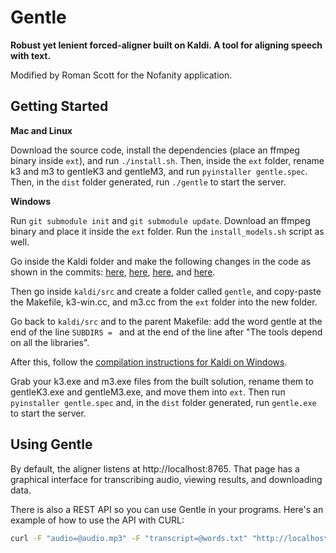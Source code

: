 # Gentle
**Robust yet lenient forced-aligner built on Kaldi. A tool for aligning speech with text.**

Modified by Roman Scott for the Nofanity application.

## Getting Started
**Mac and Linux**

Download the source code, install the dependencies (place an ffmpeg binary inside ```ext```), and run ```./install.sh```. Then, inside the ```ext``` folder, rename k3 and m3 to gentleK3 and gentleM3, and run ```pyinstaller gentle.spec```. Then, in the ```dist``` folder generated, run ```./gentle``` to start the server.

**Windows**

Run ```git submodule init``` and ``git submodule update``. Download an ffmpeg binary and place it inside the ```ext``` folder. Run the ```install_models.sh``` script as well.

Go inside the Kaldi folder and make the following changes in the code as shown in the commits: [here](https://github.com/kaldi-asr/kaldi/commit/4507183f30e5e517ecbd577cd3b0e9d3e0c300cd), [here](https://github.com/kaldi-asr/kaldi/commit/67cabd02622fd7f72b896bfe5705f55c790555bc), [here](https://github.com/kaldi-asr/kaldi/commit/21cfe99c5e08a35eb410ce3cc28d150fd4cb7505), and [here](https://github.com/kaldi-asr/kaldi/commit/c747ed5d51687003f995f859b449cb64dc0fc0c7).

Then go inside ```kaldi/src``` and create a folder called ```gentle```, and copy-paste the Makefile, k3-win.cc, and m3.cc from the ```ext``` folder into the new folder.

Go back to ```kaldi/src``` and to the parent Makefile: add the word gentle at the end of the line ```SUBDIRS = ``` and at the end of the line after "The tools depend on all the libraries".

After this, follow the [compilation instructions for Kaldi on Windows](https://github.com/kaldi-asr/kaldi/blob/21cfe99c5e08a35eb410ce3cc28d150fd4cb7505/windows/INSTALL.md).

Grab your k3.exe and m3.exe files from the built solution, rename them to gentleK3.exe and gentleM3.exe, and move them into ```ext```. Then run ```pyinstaller gentle.spec``` and, in the ```dist``` folder generated, run ```gentle.exe``` to start the server.

## Using Gentle

By default, the aligner listens at http://localhost:8765. That page has a graphical interface for transcribing audio, viewing results, and downloading data.

There is also a REST API so you can use Gentle in your programs. Here's an example of how to use the API with CURL:

```bash
curl -F "audio=@audio.mp3" -F "transcript=@words.txt" "http://localhost:8765/transcriptions?async=false"
```
